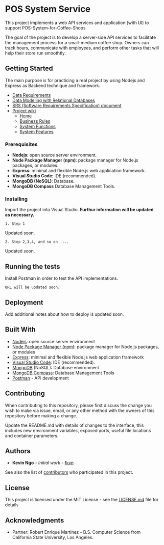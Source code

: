 # POS System Service
 
This project implements a web API services and application (with UI) to support POS-System-for-Coffee-Shops
 
The goal of the project is to develop a server-side API services to facilitate the management process for a small-medium coffee shop. Owners can track hours, communicate with employees, and perform other tasks that will help their store run smoothtly.
 
 ## Getting Started
 
The main purpose is for practicing a real project by using Nodejs and Express as Backend technique and framework.
 
 * [Data Requirements](/DataRequirements.md)
 * [Data Modeling with Relational Databases](/ERDiagram.md)
 * [SRS (Software Requirements Specification) document](/srs_document.docx)
 * [Project wiki](https://github.com/fkvn/pos-system-service-restapi/wiki)
   * [Home](https://github.com/fkvn/pos-system-service-restapi/wiki)
   * [Business Rules](https://github.com/fkvn/pos-system-service-restapi/wiki/Business-Rules)
   * [System Functions](https://github.com/fkvn/pos-system-service-restapi/wiki/System-Functions)
   * [System Features](https://github.com/fkvn/pos-system-service-restapi/wiki/System-Features)

 
 ### Prerequisites
 
 * **Nodejs**: open source server environment.
 * **Node Package Manager (npm)**: package manager for Node.js packages, or modules.
 * **Express**: minimal and flexible Node.js web application framework.
 * **Visual Studio Code**: IDE (recommended).
 * **MongoDB (NoSQL)**: Database.
 * **MongoDB Compass** Database Management Tools. 
 
 ### Installing
 
 Import the project into Visual Studio.  **Furthur information will be updated as necessary.**
 
 ```
 1. Step 1
 ```
 Updated soon.
 
 ```
 2. Step 2,3,4, and so on ....
 ```
 Updated soon.
 
 ## Running the tests
 
 Install Postman in order to test the API implementations.
 
 ``` URL will be updated soon. ```
 
 ## Deployment
 
 Add additional notes about how to deploy is updated soon.
 
 ## Built With
 
 * [Nodejs](https://nodejs.org/en/): open source server environment
 * [Node Package Manager (npm)](https://www.npmjs.com/get-npm): package manager for Node.js packages, or modules
 * [Express](https://expressjs.com): minimal and flexible Node.js web application framework
 * [Visual Studio Code](https://code.visualstudio.com): IDE (recommended).
 * [MongoDB](https://www.mongodb.com/what-is-mongodb) (NoSQL): Database environment 
 * [MongoDB Compass](https://www.mongodb.com/products/compass): Database Management Tools
 * [Postman](https://www.getpostman.com) - API development
 
 ## Contributing
 
 When contributing to this repository, please first discuss the change you wish to make via issue, email, or any other method with the owners of this repository before making a change.
 
 Update the README.md with details of changes to the interface, this includes new environment variables, exposed ports, useful file locations and container parameters.
 
 
 ## Authors
 
 * **Kevin Ngo** - *Initial work* - [fkvn](https://github.com/fkvn)
 
 See also the list of [contributors](https://github.com/fkvn/pos-system-service-restapi/graphs/contributors) who participated in this project.
 
 ## License
 
 This project is licensed under the MIT License - see the [LICENSE.md](LICENSE) file for details
 
 ## Acknowledgments
 
 * Partner: Robert Enrique Martinez - B.S. Computer Science from California State University, Los Angeles. 
 
 
 
 
 

